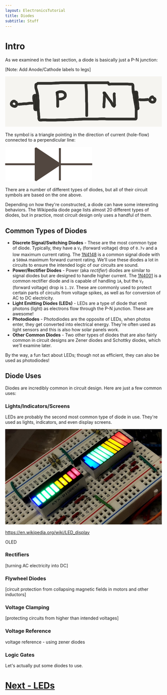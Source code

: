 ```yaml
---
layout: ElectronicsTutorial
title: Diodes
subtitle: Stuff
---
```


# Intro

As we examined in the last section, a diode is basically just a P-N junction:

[Note: Add Anode/Cathode labels to legs]

![](../Sketches/Diode.png)

The symbol is a triangle pointing in the direction of current (hole-flow) connected to a perpendicular line:

![Diode symbol with a triangle pointing in the direction of current flow butting up against a line.](/Common_Files/Diode.svg)

There are a number of different types of diodes, but all of their circuit symbols are based on the one above.

Depending on how they're constructed, a diode can have some interesting behaviors. The Wikipedia diode page lists almost 20 different types of diodes, but in practice, most circuit design only uses a handful of them.

## Common Types of Diodes

 * **Discrete Signal/Switching Diodes** - These are the most common type of diode. Typically, they have a `V`<sub>`f`</sub> (forward voltage) drop of `0.7v` and a low maximum current rating. The [1N4148](https://amzn.to/2OfaP2n) is a common signal diode with a `500mA` maximum forward current rating. We'll use these diodes a lot in circuits to ensure the intended logic of our circuits are sound.
 * **Power/Rectifier Diodes** - Power (aka _rectifier_) diodes are similar to signal diodes but are designed to handle higher current. The [1N4001](https://amzn.to/2DECgyK) is a common rectifier diode and is capable of handling `1A`, but the `V`<sub>`f`</sub> (forward voltage) drop is `1.1V`. These are commonly used to protect certain parts of circuits from voltage spikes, as well as for conversion of AC to DC electricity.
 * **Light Emitting Diodes (LEDs)** - LEDs are a type of diode that emit photons (light) as electrons flow through the P-N junction. These are awesome!
 * **Photodiodes** - Photodiodes are the opposite of LEDs, when photos enter, they get converted into electrical energy. They're often used as light sensors and this is also how solar panels work.
 * **Other Common Diodes** - Two other types of diodes that are also fairly common in circuit designs are Zener diodes and Schottky diodes, which we'll examine later.

By the way, a fun fact about LEDs; though not as efficient, they can also be used as photodiodes!

## Diode Uses

Diodes are incredibly common in circuit design. Here are just a few common uses:

### Lights/Indicators/Screens

LEDs are probably the second most common type of diode in use. They're used as lights, indicators, and even display screens. 

![](LED_Graph_Displays.jpg)

https://en.wikipedia.org/wiki/LED_display

OLED

### Rectifiers

[turning AC electricity into DC]

### Flywheel Diodes

[circuit protection from collapsing magnetic fields in motors and other inductors]

### Voltage Clamping

[protecting circuits from higher than intended voltages]


### Voltage Reference

voltage reference - using zener diodes

### Logic Gates


Let's actually put some diodes to use.

# [Next - LEDs](../LEDs)